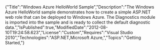 {"Title":"Windows Azure HelloWorld Sample","Description":"The Windows Azure HelloWorld sample demonstrates how to create a simple ASP.NET web role that can be deployed to Windows Azure. The Diagnostics module is imported into the sample and is ready to collect the default diagnostic data.","IsPublished":true,"ModifiedDate":"2012-08-10T19:24:58.623","License":"Custom","Requires":"Visual Studio 2010","Technologies":"ASP.NET,Microsoft Azure,","Topics":"Getting Started,"}